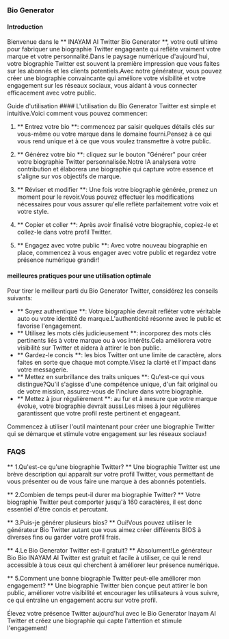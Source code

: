 ### Bio Generator

#### Introduction
Bienvenue dans le ** INAYAM AI Twitter Bio Generator **, votre outil ultime pour fabriquer une biographie Twitter engageante qui reflète vraiment votre marque et votre personnalité.Dans le paysage numérique d'aujourd'hui, votre biographie Twitter est souvent la première impression que vous faites sur les abonnés et les clients potentiels.Avec notre générateur, vous pouvez créer une biographie convaincante qui améliore votre visibilité et votre engagement sur les réseaux sociaux, vous aidant à vous connecter efficacement avec votre public.

Guide d'utilisation ####
L'utilisation du Bio Generator Twitter est simple et intuitive.Voici comment vous pouvez commencer:

1. ** Entrez votre bio **: commencez par saisir quelques détails clés sur vous-même ou votre marque dans le domaine fourni.Pensez à ce qui vous rend unique et à ce que vous voulez transmettre à votre public.

2. ** Générez votre bio **: cliquez sur le bouton "Générer" pour créer votre biographie Twitter personnalisée.Notre IA analysera votre contribution et élaborera une biographie qui capture votre essence et s'aligne sur vos objectifs de marque.

3. ** Réviser et modifier **: Une fois votre biographie générée, prenez un moment pour le revoir.Vous pouvez effectuer les modifications nécessaires pour vous assurer qu'elle reflète parfaitement votre voix et votre style.

4. ** Copier et coller **: Après avoir finalisé votre biographie, copiez-le et collez-le dans votre profil Twitter.

5. ** Engagez avec votre public **: Avec votre nouveau biographie en place, commencez à vous engager avec votre public et regardez votre présence numérique grandir!

#### meilleures pratiques pour une utilisation optimale
Pour tirer le meilleur parti du Bio Generator Twitter, considérez les conseils suivants:

- ** Soyez authentique **: Votre biographie devrait refléter votre véritable auto ou votre identité de marque.L'authenticité résonne avec le public et favorise l'engagement.
- ** Utilisez les mots clés judicieusement **: incorporez des mots clés pertinents liés à votre marque ou à vos intérêts.Cela améliorera votre visibilité sur Twitter et aidera à attirer le bon public.
- ** Gardez-le concis **: les bios Twitter ont une limite de caractère, alors faites en sorte que chaque mot compte.Visez la clarté et l'impact dans votre messagerie.
- ** Mettez en surbrillance des traits uniques **: Qu'est-ce qui vous distingue?Qu'il s'agisse d'une compétence unique, d'un fait original ou de votre mission, assurez-vous de l'inclure dans votre biographie.
- ** Mettez à jour régulièrement **: au fur et à mesure que votre marque évolue, votre biographie devrait aussi.Les mises à jour régulières garantissent que votre profil reste pertinent et engageant.

Commencez à utiliser l'outil maintenant pour créer une biographie Twitter qui se démarque et stimule votre engagement sur les réseaux sociaux!

### FAQS

** 1.Qu'est-ce qu'une biographie Twitter? **
Une biographie Twitter est une brève description qui apparaît sur votre profil Twitter, vous permettant de vous présenter ou de vous faire une marque à des abonnés potentiels.

** 2.Combien de temps peut-il durer ma biographie Twitter? **
Votre biographie Twitter peut comporter jusqu'à 160 caractères, il est donc essentiel d'être concis et percutant.

** 3.Puis-je générer plusieurs bios? **
Oui!Vous pouvez utiliser le générateur Bio Twitter autant que vous aimez créer différents BIOS à diverses fins ou garder votre profil frais.

** 4.Le Bio Generator Twitter est-il gratuit? **
Absolument!Le générateur Bio Bio INAYAM AI Twitter est gratuit et facile à utiliser, ce qui le rend accessible à tous ceux qui cherchent à améliorer leur présence numérique.

** 5.Comment une bonne biographie Twitter peut-elle améliorer mon engagement? **
Une biographie Twitter bien conçue peut attirer le bon public, améliorer votre visibilité et encourager les utilisateurs à vous suivre, ce qui entraîne un engagement accru sur votre profil.

Élevez votre présence Twitter aujourd'hui avec le Bio Generator Inayam AI Twitter et créez une biographie qui capte l'attention et stimule l'engagement!